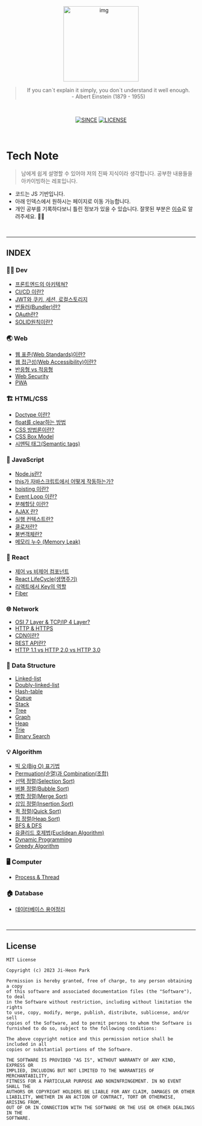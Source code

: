 <div align='center'>
  <img src="https://user-images.githubusercontent.com/90181028/205127418-6e0293b1-f9d3-4a6e-a44e-4cd176986f1c.png" width="200px" alt="img">
<blockquote>
    If you can`t explain it simply, you don`t understand it well enough.<br>
    - Albert Einstein (1879 - 1955)
</blockquote>
<br>

[![SINCE](https://img.shields.io/badge/Since-2022.12.01-red)](https://github.com/jiheon788/tech-note)
[![LICENSE](https://img.shields.io/badge/license-MIT-yellowgreen)](https://github.com/jiheon788/tech-note/blob/master/License)

</div>
<br>

# Tech Note

> 남에게 쉽게 설명할 수 있어야 저의 진짜 지식이라 생각합니다. 공부한 내용들을 아카이빙하는 레포입니다.

- 코드는 JS 기반입니다.
- 아래 인덱스에서 원하시는 페이지로 이동 가능합니다.
- 개인 공부를 기록하다보니 틀린 정보가 있을 수 있습니다. 잘못된 부분은 [이슈](https://github.com/jiheon788/tech-note/issues)로 알려주세요. 🙇‍♂️

<br>

---

## INDEX

### 👨‍💻 Dev

- [프론트엔드의 아키텍쳐?](./dev/architecture.md)
- [CI/CD 이란?](./dev/ci-cd.md)
- [JWT와 쿠키, 세션, 로컬스토리지](./dev/jwt.md)
- [번들러(Bundler)란?](./dev/bundler.md)
- [OAuth란?](./dev/OAuth.md)
- [SOLID원칙이란?](./dev/SOLID.md)

### 🌏 Web

- [웹 표준(Web Standards)이란?](./web/WebStandards.md)
- [웹 접근성(Web Accessibility)이란?](./web/WebAccessibility.md)
- [반응형 vs 적응형](./web/RESPONSIVE_VS_ADAPTIVE.md)
- [Web Security](./web/WEBSECURITY.md)
- [PWA](./web/PWA.md)

### 🏗 HTML/CSS

- [Doctype 이란?](./htmlcss/DOCTYPE.md)
- [float를 clear하는 방법](./htmlcss/FLOAT.md)
- [CSS 방법론이란?](./htmlcss/CSS_METHODOLOGY.md)
- [CSS Box Model](./htmlcss/boxmodel.md)
- [시맨틱 태그(Semantic tags)](./htmlcss/semantic-tag.md)

### 📝 JavaScript

- [Node.js란?](./javascript/nodejs.md)
- [this가 자바스크립트에서 어떻게 작동하는가?](./javascript/this.md)
- [hoisting 이란?](./javascript/hoisting.md)
- [Event Loop 이란?](./javascript/event-loop.md)
- [분해할당 이란?](./javascript/destructuring-assignment.md)
- [AJAX 란?](./javascript/AJAX.md)
- [실행 컨텍스트란?](./javascript/EXEXCUTION_CONTEXT.md)
- [클로저란?](./javascript/CLOSURES.md)
- [불변객체란?](./javascript/IMMUTABLE_OBJECT.md)
- [메모리 누수 (Memory Leak)](./javascript/Memory%20Leak.md)

### 🧪 React

- [제어 vs 비제어 컴포넌트](./react/CONTROLLED_COMPONENT.md)
- [React LifeCycle(생명주기)](./react/LIFE_CYCLE.md)
- [리액트에서 Key의 역할](./react/KEY.md)
- [Fiber](./react/FIBER.md)

### 🌐 Network

- [OSI 7 Layer & TCP/IP 4 Layer?](./network/osi-7-layer-tcpip-4-layer.md)
- [HTTP & HTTPS](./network/http-https.md)
- [CDN이란?](./network/cdn.md)
- [REST API란?](./network/rest-api.md)
- [HTTP 1.1 vs HTTP 2.0 vs HTTP 3.0](./network/http-history.md)

### 💾 Data Structure

- [Linked-list](./datastructure/linked-list.md)
- [Doubly-linked-list](./datastructure/doubly-linked-list.md)
- [Hash-table](./datastructure/hash-table.md)
- [Queue](./datastructure/queue.md)
- [Stack](./datastructure/stack.md)
- [Tree](./datastructure/tree.md)
- [Graph](./datastructure/graph.md)
- [Heap](./datastructure/Heap.md)
- [Trie](./datastructure/Trie.md)
- [Binary Search](./datastructure/Binary%20Search.md)

### 💡 Algorithm

- [빅 오(Big O) 표기법](<./algorithms/빅%20오(Big%20O).md>)
- [Permuation(순열)과 Combination(조합)](./algorithms/permuation-combination.md)
- [선택 정렬(Selection Sort)](./algorithms/selection-sort.md)
- [버블 정렬(Bubble Sort)](./algorithms/bubble-sort.md)
- [병합 정렬(Merge Sort)](./algorithms/merge-sort.md)
- [삽입 정렬(Insertion Sort)](./algorithms/insertion-sort.md)
- [퀵 정렬(Quick Sort)](./algorithms/quick-sort.md)
- [힙 정렬(Heap Sort)](./algorithms/heap-sort.md)
- [BFS & DFS](./algorithms/BFS%20%26%20DFS.md)
- [유클리드 호제법(Euclidean Algorithm)](./algorithms/Euclidean.md)
- [Dynamic Programming](./algorithms/Dynamic-Programming.md)
- [Greedy Algorithm](./algorithms/Greedy%20Algorithm.md)

### 🖥️ Computer

- [Process & Thread](./computer/process_thread.md)

### 🏠 Database

- [데이터베이스 용어정리](./database/terminology.md)

<br/>

---

## License

```
MIT License

Copyright (c) 2023 Ji-Heon Park

Permission is hereby granted, free of charge, to any person obtaining a copy
of this software and associated documentation files (the "Software"), to deal
in the Software without restriction, including without limitation the rights
to use, copy, modify, merge, publish, distribute, sublicense, and/or sell
copies of the Software, and to permit persons to whom the Software is
furnished to do so, subject to the following conditions:

The above copyright notice and this permission notice shall be included in all
copies or substantial portions of the Software.

THE SOFTWARE IS PROVIDED "AS IS", WITHOUT WARRANTY OF ANY KIND, EXPRESS OR
IMPLIED, INCLUDING BUT NOT LIMITED TO THE WARRANTIES OF MERCHANTABILITY,
FITNESS FOR A PARTICULAR PURPOSE AND NONINFRINGEMENT. IN NO EVENT SHALL THE
AUTHORS OR COPYRIGHT HOLDERS BE LIABLE FOR ANY CLAIM, DAMAGES OR OTHER
LIABILITY, WHETHER IN AN ACTION OF CONTRACT, TORT OR OTHERWISE, ARISING FROM,
OUT OF OR IN CONNECTION WITH THE SOFTWARE OR THE USE OR OTHER DEALINGS IN THE
SOFTWARE.
```
